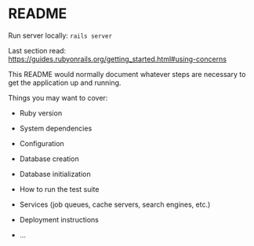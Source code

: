 # README

Run server locally: `rails server`

Last section read: https://guides.rubyonrails.org/getting_started.html#using-concerns

This README would normally document whatever steps are necessary to get the
application up and running.

Things you may want to cover:

* Ruby version

* System dependencies

* Configuration

* Database creation

* Database initialization

* How to run the test suite

* Services (job queues, cache servers, search engines, etc.)

* Deployment instructions

* ...
